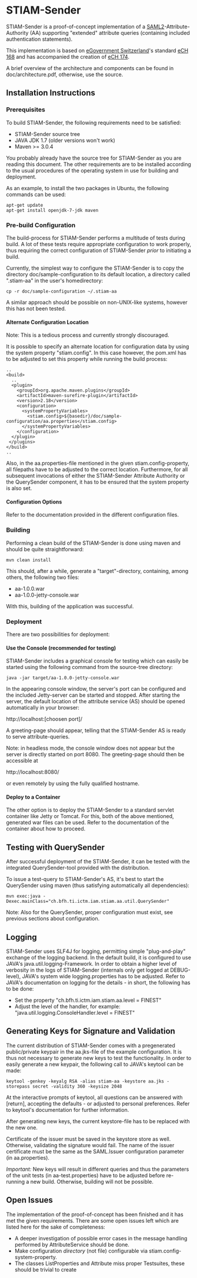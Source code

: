STIAM-Sender
============

STIAM-Sender is a proof-of-concept implementation of a [SAML2](https://www.oasis-open.org/committees/tc_home.php?wg_abbrev=security)-Attribute-Authority (AA)
supporting "extended" attribute queries (containing included authentication 
statements).

This implementation is based on [eGovernment Switzerland](http://www.ech.ch)'s 
standard [eCH 168](http://www.ech.ch/vechweb/page?p=dossier&documentNumber=eCH-0168)
and has accompanied the creation of
[eCH 174](http://www.ech.ch/vechweb/page?p=dossier&documentNumber=eCH-0174).

A brief overview of the architecture and components can be found in 
doc/architecture.pdf, otherwise, use the source.

Installation Instructions
-------------------------

### Prerequisites
To build STIAM-Sender, the following requirements need to be satisfied:

* STIAM-Sender source tree
* JAVA JDK 1.7 (older versions won't work)
* Maven >= 3.0.4

You probably already have the source tree for STIAM-Sender as you are reading 
this document. The other requirements are to be installed according to the usual 
procedures of the operating system in use for building and deployment. 

As an example, to install the two packages in Ubuntu, the following commands 
can be used:

    apt-get update 
    apt-get install openjdk-7-jdk maven

### Pre-build Configuration
The build-process for STIAM-Sender performs a multitude of tests during build.
A lot of these tests require appropriate configuration to work properly, thus
requiring the correct configuration of STIAM-Sender *prior* to initiating 
a build.

Currently, the simplest way to configure the STIAM-Sender is to copy the 
directory doc/sample-configuration to its default location, a directory called 
".stiam-aa" in the user's homedirectory:

    cp -r doc/sample-configuration ~/.stiam-aa

A similar approach should be possible on non-UNIX-like systems, however this has 
not been tested.

#### Alternate Configuration Location
Note: This is a tedious process and currently strongly discouraged.

It is possible to specify an alternate location for configuration data by using
the system property "stiam.config". In this case however, the pom.xml has to be 
adjusted to set this property while running the build process:

    ..
    <build>
      ..
      <plugin>
        <groupId>org.apache.maven.plugins</groupId>
        <artifactId>maven-surefire-plugin</artifactId>
        <version>2.18</version>
        <configuration>
          <systemPropertyVariables>
            <stiam.config>${basedir}/doc/sample-configuration/aa.properties</stiam.config>
          </systemPropertyVariables>
        </configuration>
      </plugin>
     </plugins>
    </build>
    ..

Also, in the aa.properties-file mentioned in the given stiam.config-property, 
all filepaths have to be adjusted to the correct location. Furthermore, for all 
subsequent invocations of either the STIAM-Sender Attribute Authority or the 
QuerySender component, it has to be ensured that the system property is 
also set.

#### Configuration Options
Refer to the documentation provided in the different configuration files.

### Building
Performing a clean build of the STIAM-Sender is done using maven and should be
quite straightforward:

    mvn clean install

This should, after a while, generate a "target"-directory, containing, among 
others, the following two files:

* aa-1.0.0.war
* aa-1.0.0-jetty-console.war

With this, building of the application was successful.

### Deployment
There are two possibilities for deployment:

#### Use the Console (recommended for testing)
STIAM-Sender includes a graphical console for testing which can easily be 
started using the following command from the source-tree directory:

    java -jar target/aa-1.0.0-jetty-console.war

In the appearing console window, the server's port can be configured and the 
included Jetty-server can be started and stopped. After starting the server,
the default location of the attribute service (AS) should be opened 
automatically in your browser:

 http://localhost:[choosen port]/

A greeting-page should appear, telling that the STIAM-Sender AS is ready to
serve attribute-queries.

Note: in headless mode, the console window does not appear but the server is 
directly started on port 8080. The greeting-page should then be accessible at

 http://localhost:8080/

or even remotely by using the fully qualified hostname.

#### Deploy to a Container
The other option is to deploy the STIAM-Sender to a standard servlet container
like Jetty or Tomcat. For this, both of the above mentioned, generated war files
can be used. Refer to the documentation of the container about how to proceed.

Testing with QuerySender
------------------------
After successful deployment of the STIAM-Sender, it can be tested with the 
integrated QuerySender-tool provided with the distribution.

To issue a test-query to STIAM-Sender's AS, it's best to start the QuerySender
using maven (thus satisfying automatically all dependencies):

    mvn exec:java -Dexec.mainClass="ch.bfh.ti.ictm.iam.stiam.aa.util.QuerySender"

Note: Also for the QuerySender, proper configuration must exist, see previous
sections about configuration.

Logging
-------
STIAM-Sender uses SLF4J for logging, permitting simple "plug-and-play" exchange
of the logging backend. In the default build, it is configured to use JAVA's
java.util.logging-Framework. In order to obtain a higher level of verbosity
in the logs of STIAM-Sender (internals only get logged at DEBUG-level), JAVA's
system wide logging.properties has to be adjusted. Refer to JAVA's documentation
on logging for the details - in short, the following has to be done:

* Set the property "ch.bfh.ti.ictm.iam.stiam.aa.level = FINEST"
* Adjust the level of the handler, for example: 
  "java.util.logging.ConsoleHandler.level = FINEST"

Generating Keys for Signature and Validation
--------------------------------------------
The current distribution of STIAM-Sender comes with a pregenerated 
public/private keypair in the aa.jks-file of the example configuration.
It is thus not necessary to generate new keys to test the functionality. 
In order to easily generate a new keypair, the following call to JAVA's keytool
can be made:

    keytool -genkey -keyalg RSA -alias stiam-aa -keystore aa.jks -storepass secret -validity 360 -keysize 2048

At the interactive prompts of keytool, all questions can be answered with 
[return], accepting the defaults - or adjusted to personal preferences. Refer to
keytool's documentation for further information.

After generating new keys, the current keystore-file has to be replaced with the 
new one.

Certificate of the issuer must be saved in the keystore store as well.
Otherwise, validating the signature would fail. The name of the issuer
certificate must be the same as the SAML.Issuer configuration parameter (in
aa.properties).

*Important:* New keys will result in different queries and thus the parameters
of the unit tests (in aa-test.properties) have to be adjusted before re-running 
a new build. Otherwise, building will not be possible. 

Open Issues
-----------
The implementation of the proof-of-concept has been finished and it has met the
given requirements. There are some open issues left which are listed here for 
the sake of completeness:

* A deeper investigation of possible error cases in the message handling 
  performed by AttributeService should be done.
* Make configuration _directory_ (not file) configurable via 
  stiam.config-system-property.
* The classes ListProperties and Attribute miss proper Testsuites, these should
  be trivial to create

